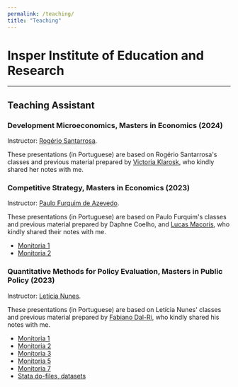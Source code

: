 ```yaml
---
permalink: /teaching/
title: "Teaching"
---
```


# Insper Institute of Education and Research
-------
## Teaching Assistant
### Development Microeconomics, Masters in Economics (2024)
Instructor: <a href="https://rogeriosantarrosa.wordpress.com/">Rogério Santarrosa</a>.

These presentations (in Portuguese) are based on Rogério Santarrosa's classes and previous material prepared by <a href="https://sites.google.com/view/victoriagklarosk/home">Victoria Klarosk</a>, who kindly shared her notes with me.

### Competitive Strategy, Masters in Economics (2023)
Instructor: <a href="https://sites.google.com/view/paulo-f-azevedo/in%C3%ADcio">Paulo Furquim de Azevedo</a>.

These presentations (in Portuguese) are based on Paulo Furquim's classes and previous material prepared by Daphne Coelho, and <a href="https://eaesp.fgv.br/pessoa/lucas-s-macoris">Lucas Macoris</a>, who kindly shared their notes with me.
- <a href="/files/Monitoria 1 - EC - 2023.pdf">Monitoria 1</a>
- <a href="/files/Monitoria 2 - EC - 2023.pdf">Monitoria 2</a>

### Quantitative Methods for Policy Evaluation, Masters in Public Policy (2023)
Instructor: <a href="https://www.leticianunes.com/">Letícia Nunes</a>.

These presentations (in Portuguese) are based on Letícia Nunes' classes and previous material prepared by <a href="https://www.fabianodalri.com/">Fabiano Dal-Ri</a>, who kindly shared his notes with me.
- <a href="/files/Monitoria 1 - Métodos Quantitativos - 2023.pdf">Monitoria 1</a>
- <a href="/files/Monitoria 2 - Métodos Quantitativos - 2023.pdf">Monitoria 2</a>
- <a href="/files/Monitoria 3 - Métodos Quantitativos - 2023.pdf">Monitoria 3</a>
- <a href="/files/Monitoria 5 - Métodos Quantitativos - 2023.pdf">Monitoria 5</a>
- <a href="/files/Monitoria 7 - Métodos Quantitativos - 2023.pdf">Monitoria 7</a>
- <a href="https://www.dropbox.com/scl/fo/y9gdlbpibsvgxghjjj411/h?rlkey=940kxbufphjq5u54snc3z0o5r&dl=0">Stata do-files, datasets</a>
